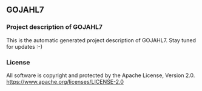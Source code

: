 ## GOJAHL7

### Project description of GOJAHL7

This is the automatic generated project description of GOJAHL7. Stay tuned for updates :-)

### License

All software is copyright and protected by the Apache License, Version 2.0.
https://www.apache.org/licenses/LICENSE-2.0